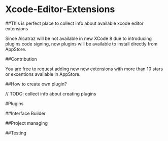 # Xcode-Editor-Extensions

##This is perfect place to collect info about available xcode editor extensions

Since Alcatraz will be not available in new XCode 8 due to introducing plugins code signing, now plugins will be available to install directly from AppStore. 

##Contribution 

You are free to request adding new new extensions with more than 10 stars or excentions available in AppStore. 

##How to create own plugin? 

// TODO: collect info about creating plugins

#Plugins

##Interface Builder 


##Project managing 


##Testing

